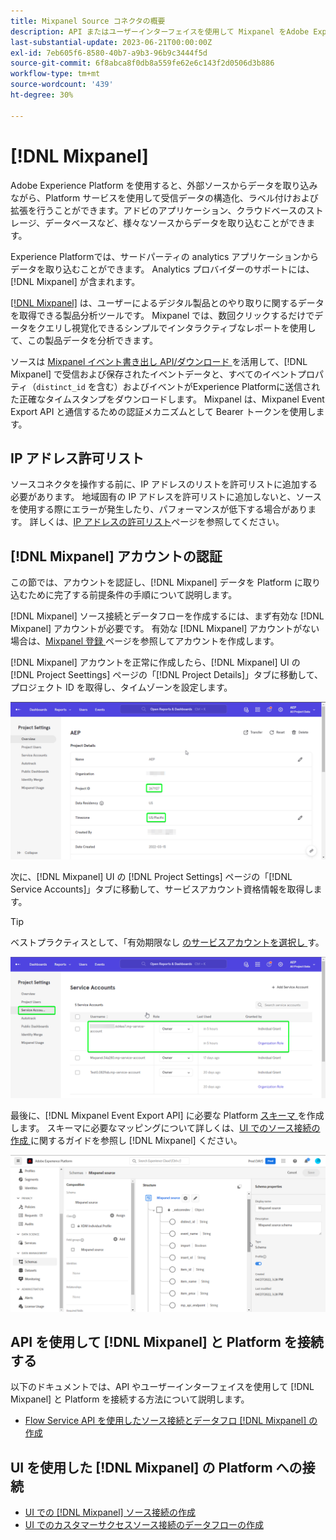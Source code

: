 ```yaml
---
title: Mixpanel Source コネクタの概要
description: API またはユーザーインターフェイスを使用して Mixpanel をAdobe Experience Platformに接続する方法について説明します。
last-substantial-update: 2023-06-21T00:00:00Z
exl-id: 7eb605f6-8580-40b7-a9b3-96b9c3444f5d
source-git-commit: 6f8abca8f0db8a559fe62e6c143f2d0506d3b886
workflow-type: tm+mt
source-wordcount: '439'
ht-degree: 30%

---
```


# [!DNL Mixpanel]

Adobe Experience Platform を使用すると、外部ソースからデータを取り込みながら、Platform サービスを使用して受信データの構造化、ラベル付けおよび拡張を行うことができます。アドビのアプリケーション、クラウドベースのストレージ、データベースなど、様々なソースからデータを取り込むことができます。

Experience Platformでは、サードパーティの analytics アプリケーションからデータを取り込むことができます。 Analytics プロバイダーのサポートには、[!DNL Mixpanel] が含まれます。

[[!DNL Mixpanel]](https://www.mixpanel.com) は、ユーザーによるデジタル製品とのやり取りに関するデータを取得できる製品分析ツールです。 Mixpanel では、数回クリックするだけでデータをクエリし視覚化できるシンプルでインタラクティブなレポートを使用して、この製品データを分析できます。

ソースは [Mixpanel イベント書き出し API/ダウンロード ](https://developer.mixpanel.com/reference/raw-event-export) を活用して、[!DNL Mixpanel] で受信および保存されたイベントデータと、すべてのイベントプロパティ（`distinct_id` を含む）およびイベントがExperience Platformに送信された正確なタイムスタンプをダウンロードします。 Mixpanel は、Mixpanel Event Export API と通信するための認証メカニズムとして Bearer トークンを使用します。

## IP アドレス許可リスト

ソースコネクタを操作する前に、IP アドレスのリストを許可リストに追加する必要があります。 地域固有の IP アドレスを許可リストに追加しないと、ソースを使用する際にエラーが発生したり、パフォーマンスが低下する場合があります。 詳しくは、[IP アドレスの許可リスト](../../ip-address-allow-list.md)ページを参照してください。

## [!DNL Mixpanel] アカウントの認証

この節では、アカウントを認証し、[!DNL Mixpanel] データを Platform に取り込むために完了する前提条件の手順について説明します。

[!DNL Mixpanel] ソース接続とデータフローを作成するには、まず有効な [!DNL Mixpanel] アカウントが必要です。 有効な [!DNL Mixpanel] アカウントがない場合は、[Mixpanel 登録 ](https://mixpanel.com/register/) ページを参照してアカウントを作成します。

[!DNL Mixpanel] アカウントを正常に作成したら、[!DNL Mixpanel] UI の [!DNL Project Seettings] ページの「[!DNL Project Details]」タブに移動して、プロジェクト ID を取得し、タイムゾーンを設定します。

![mixpanel-project-settings](../../images/tutorials/create/mixpanel-export-events/mixpanel-project-settings.png)

次に、[!DNL Mixpanel] UI の [!DNL Project Settings] ページの「[!DNL Service Accounts]」タブに移動して、サービスアカウント資格情報を取得します。

>[!TIP]
>
>ベストプラクティスとして、「有効期限なし [ のサービスアカウントを選択し ](https://developer.mixpanel.com/reference/service-accounts#service-account-expiration) す。

![Mixpanel サービスアカウント ](../../images/tutorials/create/mixpanel-export-events/mixpanel-service-account.png)

最後に、[!DNL Mixpanel Event Export API] に必要な Platform [ スキーマ ](../../../xdm/schema/composition.md) を作成します。 スキーマに必要なマッピングについて詳しくは、[UI でのソース接続の作成 ](../../tutorials/ui/create/analytics/mixpanel.md#additional-resources) に関するガイドを参照し  [!DNL Mixpanel]  ください。

![ スキーマを作成 ](../../images/tutorials/create/mixpanel-export-events/schema.png)

## API を使用して [!DNL Mixpanel] と Platform を接続する

以下のドキュメントでは、API やユーザーインターフェイスを使用して [!DNL Mixpanel] と Platform を接続する方法について説明します。

* [Flow Service API を使用したソース接続とデータフロ  [!DNL Mixpanel]  の作成](../../tutorials/api/create/analytics/mixpanel.md)

## UI を使用した [!DNL Mixpanel] の Platform への接続

* [UI での  [!DNL Mixpanel]  ソース接続の作成](../../tutorials/ui/create/analytics/mixpanel.md)
* [UI でのカスタマーサクセスソース接続のデータフローの作成](../../tutorials/ui/dataflow/analytics.md)
